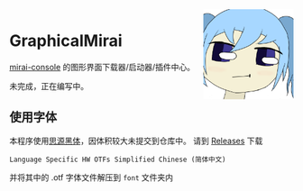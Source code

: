 ﻿<img align="right" width="160" height="160" src="logo.png"/>

# GraphicalMirai

[mirai-console](https://github.com/mamoe/mirai) 的图形界面下载器/启动器/插件中心。

未完成，正在编写中。

## 使用字体

本程序使用[思源黑体](https://github.com/adobe-fonts/source-han-sans)，因体积较大未提交到仓库中。
请到 [Releases](https://github.com/adobe-fonts/source-han-sans/releases) 下载
```
Language Specific HW OTFs Simplified Chinese (简体中文)
```
并将其中的 .otf 字体文件解压到 `font` 文件夹内